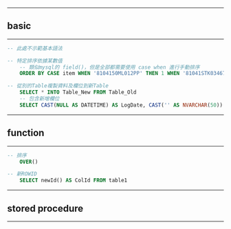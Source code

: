 ----------------------------------------
## basic ##
----------------------------------------
```sql
-- 此處不示範基本語法

-- 特定排序依據某數值
    -- 類似mysql的 field()，但是全部都需要使用 case when 進行手動排序
    ORDER BY CASE item WHEN '8104150ML012PP' THEN 1 WHEN '81041STK034673' THEN 2 ELSE 5 END, ROW;

-- 從別的Table複製資料及欄位到新Table
    SELECT * INTO Table_New FROM Table_Old
    -- 包含新增欄位
    SELECT CAST(NULL AS DATETIME) AS LogDate, CAST('' AS NVARCHAR(50)) AS Mode, * INTO Table_New FROM Table_Old;
```
----------------------------------------
## function ##
----------------------------------------
```sql
-- 排序
    OVER()

-- 新ROWID
    SELECT newId() AS ColId FROM table1

```
----------------------------------------
## stored procedure ##
----------------------------------------

